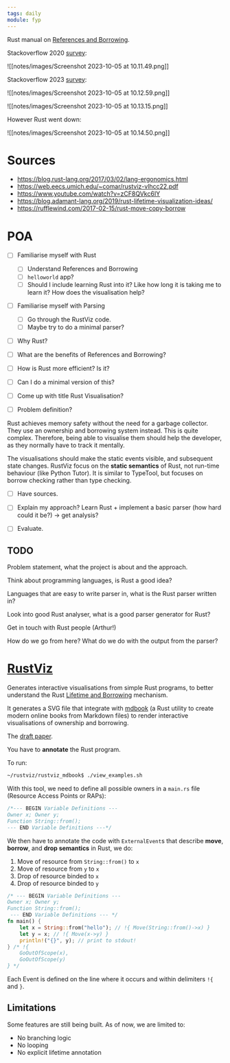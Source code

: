 ```yaml
---
tags: daily
module: fyp
---
```

Rust manual on [References and Borrowing](https://doc.rust-lang.org/book/ch04-02-references-and-borrowing.html).

Stackoverflow 2020 [survey](https://insights.stackoverflow.com/survey/2020#technology-most-loved-dreaded-and-wanted-languages-loved):

![[notes/images/Screenshot 2023-10-05 at 10.11.49.png]]

Stackoverflow 2023 [survey](https://survey.stackoverflow.co/2023/#overview):

![[notes/images/Screenshot 2023-10-05 at 10.12.59.png]]

![[notes/images/Screenshot 2023-10-05 at 10.13.15.png]]

However Rust went down:

![[notes/images/Screenshot 2023-10-05 at 10.14.50.png]]
# Sources
- https://blog.rust-lang.org/2017/03/02/lang-ergonomics.html
- https://web.eecs.umich.edu/~comar/rustviz-vlhcc22.pdf
- https://www.youtube.com/watch?v=zCF8QVkc6IY
- https://blog.adamant-lang.org/2019/rust-lifetime-visualization-ideas/
- https://rufflewind.com/2017-02-15/rust-move-copy-borrow
# POA
- [ ] Familiarise myself with Rust
    - [ ] Understand References and Borrowing
    - [ ] `helloworld` app?
    - [ ] Should I include learning Rust into it? Like how long it is taking me to learn it? How does the visualisation help?
- [ ] Familiarise myself with Parsing
    - [ ] Go through the RustViz code.
    - [ ] Maybe try to do a minimal parser?
- [ ] Why Rust?
- [ ] What are the benefits of References and Borrowing?
- [ ] How is Rust more efficient? Is it?
- [ ] Can I do a minimal version of this?

- [ ] Come up with title
Rust Visualisation?

- [ ] Problem definition?

Rust achieves memory safety without the need for a garbage collector. They use an ownership and borrowing system instead. This is quite complex. Therefore, being able to visualise them should help the developer, as they normally have to track it mentally. 

The visualisations should make the static events visible, and subsequent state changes. RustViz focus on the **static semantics** of Rust, not run-time behaviour (like Python Tutor). It is similar to TypeTool, but focuses on borrow checking rather than type checking.

- [ ] Have sources.
- [ ] Explain my approach?
Learn Rust + implement a basic parser (how hard could it be?) -> get analysis?

- [ ] Evaluate.

## TODO
Problem statement, what the project is about and the approach.

Think about programming languages, is Rust a good idea?

Languages that are easy to write parser in, what is the Rust parser written in?

Look into good Rust analyser, what is a good parser generator for Rust? 

Get in touch with Rust people (Arthur!)

How do we go from here? What do we do with the output from the parser?
# [RustViz](https://github.com/rustviz/rustviz)
Generates interactive visualisations from simple Rust programs, to better understand the Rust [Lifetime and Borrowing](https://doc.rust-lang.org/book/ch04-02-references-and-borrowing.html) mechanism.

It generates a SVG file that integrate with [mdbook](https://github.com/rust-lang/mdBook) (a Rust utility to create modern online books from Markdown files) to render interactive visualisations of ownership and borrowing.

The [draft paper](https://web.eecs.umich.edu/~comar/rustviz-hatra20.pdf).

You have to **annotate** the Rust program.

To run:

```bash
~/rustviz/rustviz_mdbook$ ./view_examples.sh
```

With this tool, we need to define all possible owners in a `main.rs` file (Resource Access Points or RAPs):

```rust
/*--- BEGIN Variable Definitions ---
Owner x; Owner y;
Function String::from();
--- END Variable Definitions ---*/
```

We then have to annotate the code with `ExternalEvent`s that describe **move**, **borrow**, and **drop semantics** in Rust, we do:

1. Move of resource from `String::from()` to `x`
2. Move of resource from `y` to `x`
3. Drop of resource binded to `x`
4. Drop of resource binded to `y`

```rust
/* --- BEGIN Variable Definitions ---
Owner x; Owner y;
Function String::from();
 --- END Variable Definitions --- */
fn main() {
    let x = String::from("hello"); // !{ Move(String::from()->x) }
    let y = x; // !{ Move(x->y) }
    println!("{}", y); // print to stdout!
} /* !{
    GoOutOfScope(x),
    GoOutOfScope(y)
} */
```

Each Event is defined on the line where it occurs and within delimiters `!{` and `}`.

## Limitations
Some features are still being built. As of now, we are limited to:

- No branching logic
- No looping
- No explicit lifetime annotation